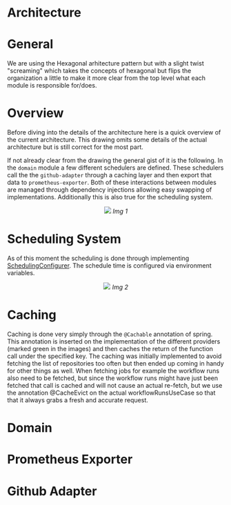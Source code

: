# Architecture

# General

We are using the Hexagonal arhitecture pattern but with a slight twist "screaming" which takes the concepts of hexagonal but flips the organization a little to make it more clear from the top level what each module is responsible for/does.

# Overview

Before diving into the details of the architecture here is a quick overview of the current architecture. This drawing omits some details of the actual architecture but is still correct for the most part. 

If not already clear from the drawing the general gist of it is the following. In the `domain` module a few different schedulers are defined. These schedulers call the the `github-adapter` through a caching layer and then export that data to `prometheus-exporter`. Both of these interactions between modules are managed through dependency injections allowing easy swapping of implementations. Additionally this is also true for the scheduling system.

<p align="center">
    <img src="https://github.com/github-insights/github-metrics/assets/57358338/627b6f87-393a-471c-99fc-aecf75a1101d">
    <em>Img 1</em>
</p>

# Scheduling System

As of this moment the scheduling is done through implementing [SchedulingConfigurer](https://docs.spring.io/spring-framework/docs/current/javadoc-api/org/springframework/scheduling/annotation/SchedulingConfigurer.html). The schedule time is configured via environment variables.

<p align="center">
    <img src="https://github.com/github-insights/github-metrics/assets/57358338/60edeee2-9fee-46a3-b4c1-1bdc47e73b7a">
<em>Img 2</em>
</p>

# Caching

Caching is done very simply through the `@Cachable` annotation of spring. This annotation is inserted on the implementation of the different providers (marked green in the images) and then caches the return of the function call under the specified key. The caching was initially implemented to avoid fetching the list of repositories too often but then ended up coming in handy for other things as well. When fetching jobs for example the workflow runs also need to be fetched, but since the workflow runs might have just been fetched that call is cached and will not cause an actual re-fetch, but we use the annotation @CacheEvict on the actual workflowRunsUseCase so that that it always grabs a fresh and accurate request.

# Domain
# Prometheus Exporter
# Github Adapter



